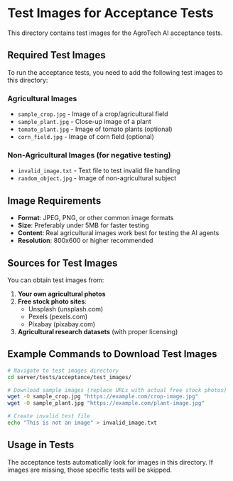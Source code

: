 # Test Images for Acceptance Tests

This directory contains test images for the AgroTech AI acceptance tests.

## Required Test Images

To run the acceptance tests, you need to add the following test images to this directory:

### Agricultural Images
- `sample_crop.jpg` - Image of a crop/agricultural field
- `sample_plant.jpg` - Close-up image of a plant
- `tomato_plant.jpg` - Image of tomato plants (optional)
- `corn_field.jpg` - Image of corn field (optional)

### Non-Agricultural Images (for negative testing)
- `invalid_image.txt` - Text file to test invalid file handling
- `random_object.jpg` - Image of non-agricultural subject

## Image Requirements

- **Format**: JPEG, PNG, or other common image formats
- **Size**: Preferably under 5MB for faster testing
- **Content**: Real agricultural images work best for testing the AI agents
- **Resolution**: 800x600 or higher recommended

## Sources for Test Images

You can obtain test images from:

1. **Your own agricultural photos**
2. **Free stock photo sites**:
   - Unsplash (unsplash.com)
   - Pexels (pexels.com)
   - Pixabay (pixabay.com)
3. **Agricultural research datasets** (with proper licensing)

## Example Commands to Download Test Images

```bash
# Navigate to test images directory
cd server/tests/acceptance/test_images/

# Download sample images (replace URLs with actual free stock photos)
wget -O sample_crop.jpg "https://example.com/crop-image.jpg"
wget -O sample_plant.jpg "https://example.com/plant-image.jpg"

# Create invalid test file
echo "This is not an image" > invalid_image.txt
```

## Usage in Tests

The acceptance tests automatically look for images in this directory. If images are missing, those specific tests will be skipped.
